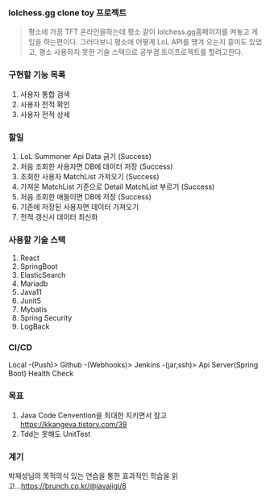 ### lolchess.gg clone toy 프로젝트

> 평소에 가끔 TFT 온라인을하는데 평소 같이 lolchess.gg홈페이지를 켜놓고 게임을 하는편이다.
> 그러다보니 평소에 어떻게 LoL API를 땡겨 오는지 흥미도 있었고, 평소 사용하지 못한 기술 스택으로
> 공부겸 토이프로젝트를 할려고한다.

### 구현할 기능 목록
1. 사용자 통합 검색
2. 사용자 전적 확인
3. 사용자 전적 상세

### 할일
1. LoL Summoner Api Data 긁기 (Success)
2. 처음 조회한 사용자면 DB에 데이터 저장 (Success)
3. 조회한 사용자 MatchList 가져오기 (Success)
4. 가져온 MatchList 기준으로 Detail MatchList 부르기 (Success)
5. 처음 조회한 애들이면 DB에 저장 (Success)
6. 기존에 저장된 사용자면 데이터 가져오기
7. 전적 갱신시 데이터 최신화


### 사용할 기술 스택
1. React
2. SpringBoot
3. ElasticSearch
4. Mariadb
5. Java11
6. Junit5
7. Mybatis
8. Spring Security
9. LogBack

### CI/CD
Local -(Push)> Github -(Webhooks)> Jenkins -(jar,ssh)> Api Server(Spring Boot) Health Check

### 목표
1. Java Code Cenvention을 최대한 지키면서 참고 https://kkangeva.tistory.com/39
2. Tdd는 못해도 UnitTest

### 계기
박재성님의 목적의식 있는 연습을 통한 효과적인 학습을 읽고...https://brunch.co.kr/@javajigi/8 
